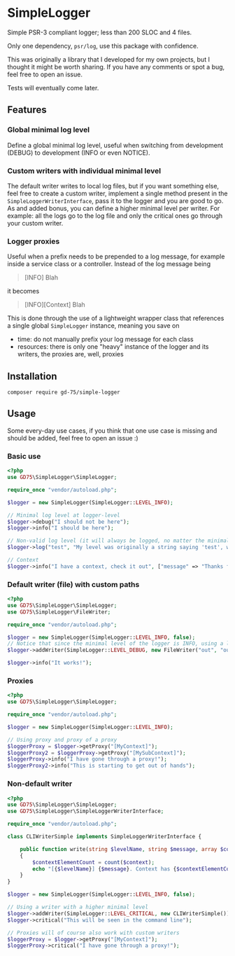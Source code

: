 # SimpleLogger
Simple PSR-3 compliant logger; less than 200 SLOC and 4 files.

Only one dependency, `psr/log`, use this package with confidence.

This was originally a library that I developed for my own projects, but I thought it might be worth sharing. If you have any comments or spot a bug, feel free to open an issue.  

Tests will eventually come later.

## Features
### Global minimal log level
Define a global minimal log level, useful when switching from development (DEBUG) to development (INFO or even NOTICE).

### Custom writers with individual minimal level
The default writer writes to local log files, but if you want something else, feel free to create a custom writer, implement a single method present in the `SimpleLoggerWriterInterface`, pass it to the logger and you are good to go.
As and added bonus, you can define a higher minimal level per writer. For example: all the logs go to the log file and only the critical ones go through your custom writer.

### Logger proxies
Useful when a prefix needs to be prepended to a log message, for example inside a service class or a controller. Instead of the log message being 
> [INFO] Blah

it becomes 
> [INFO][Context] Blah

This is done through the use of a lightweight wrapper class that references a single global `SimpleLogger` instance, meaning you save on
- time: do not manually prefix your log message for each class
- resources: there is only one "heavy" instance of the logger and its writers, the proxies are, well, proxies

## Installation
```shell
composer require gd-75/simple-logger
```

## Usage
Some every-day use cases, if you think that one use case is missing and should be added, feel free to open an issue :)
### Basic use
```php
<?php
use GD75\SimpleLogger\SimpleLogger;

require_once "vendor/autoload.php";

$logger = new SimpleLogger(SimpleLogger::LEVEL_INFO);

// Minimal log level at logger-level
$logger->debug("I should not be here");
$logger->info("I should be here");

// Non-valid log level (it will always be logged, no matter the minimal log level)
$logger->log("test", "My level was originally a string saying 'test', which is not a known log level");

// Context
$logger->info("I have a context, check it out", ["message" => "Thanks for checking me out!"]);
```

### Default writer (file) with custom paths
```php
<?php
use GD75\SimpleLogger\SimpleLogger;
use GD75\SimpleLogger\FileWriter;

require_once "vendor/autoload.php";

$logger = new SimpleLogger(SimpleLogger::LEVEL_INFO, false);
// Notice that since the minimal level of the logger is INFO, using a lower level here will have no influence
$logger->addWriter(SimpleLogger::LEVEL_DEBUG, new FileWriter("out", "out/contexts"));

$logger->info("It works!");
```


### Proxies
```php
<?php
use GD75\SimpleLogger\SimpleLogger;

require_once "vendor/autoload.php";

$logger = new SimpleLogger(SimpleLogger::LEVEL_INFO);

// Using proxy and proxy of a proxy
$loggerProxy = $logger->getProxy("[MyContext]");
$loggerProxy2 = $loggerProxy->getProxy("[MySubContext]");
$loggerProxy->info("I have gone through a proxy!");
$loggerProxy2->info("This is starting to get out of hands");
```

### Non-default writer
```php
<?php
use GD75\SimpleLogger\SimpleLogger;
use GD75\SimpleLogger\SimpleLoggerWriterInterface;

require_once "vendor/autoload.php";

class CLIWriterSimple implements SimpleLoggerWriterInterface {

    public function write(string $levelName, string $message, array $context): void
    {
        $contextElementCount = count($context);
        echo "[{$levelName}] {$message}. Context has {$contextElementCount} element(s) in it.\n";
    }
}

$logger = new SimpleLogger(SimpleLogger::LEVEL_INFO, false);

// Using a writer with a higher minimal level
$logger->addWriter(SimpleLogger::LEVEL_CRITICAL, new CLIWriterSimple());
$logger->critical("This will be seen in the command line");

// Proxies will of course also work with custom writers
$loggerProxy = $logger->getProxy("[MyContext]");
$loggerProxy->critical("I have gone through a proxy!");
```








